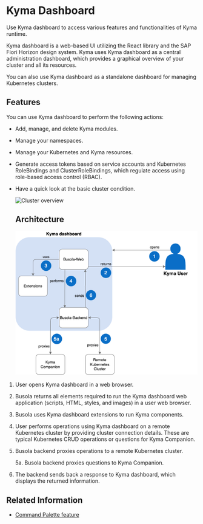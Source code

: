 # Kyma Dashboard

Use Kyma dashboard to access various features and functionalities of Kyma runtime.

Kyma dashboard is a web-based UI utilizing the React library and the SAP Fiori Horizon design system. Kyma uses Kyma dashboard as a central administration dashboard, which provides a graphical overview of your cluster and all its resources.

You can also use Kyma dashboard as a standalone dashboard for managing Kubernetes clusters.

## Features

You can use Kyma dashboard to perform the following actions:

- Add, manage, and delete Kyma modules.
- Manage your namespaces.
- Manage your Kubernetes and Kyma resources.
- Generate access tokens based on service accounts and Kubernetes RoleBindings and ClusterRoleBindings, which regulate access using role-based access control (RBAC).
- Have a quick look at the basic cluster condition.

  ![Cluster overview](assets/dashboard.png)

  ## Architecture

  ![Kyma dashboard architecture](assets/dashboard_architecture.png)

1. User opens Kyma dashboard in a web browser.
2. Busola returns all elements required to run the Kyma dashboard web application (scripts, HTML, styles, and images) in a user web browser.
3. Busola uses Kyma dashboard extensions to run Kyma components.
4. User performs operations using Kyma dashboard on a remote Kubernetes cluster by providing cluster connection details. These are typical Kubernetes CRUD operations or questions for Kyma Companion.
5. Busola backend proxies operations to a remote Kubernetes cluster.

   5a. Busola backend proxies questions to Kyma Companion.

6. The backend sends back a response to Kyma dashboard, which displays the returned information.

## Related Information

- [Command Palette feature](../user/01-20-command-palette.md)
